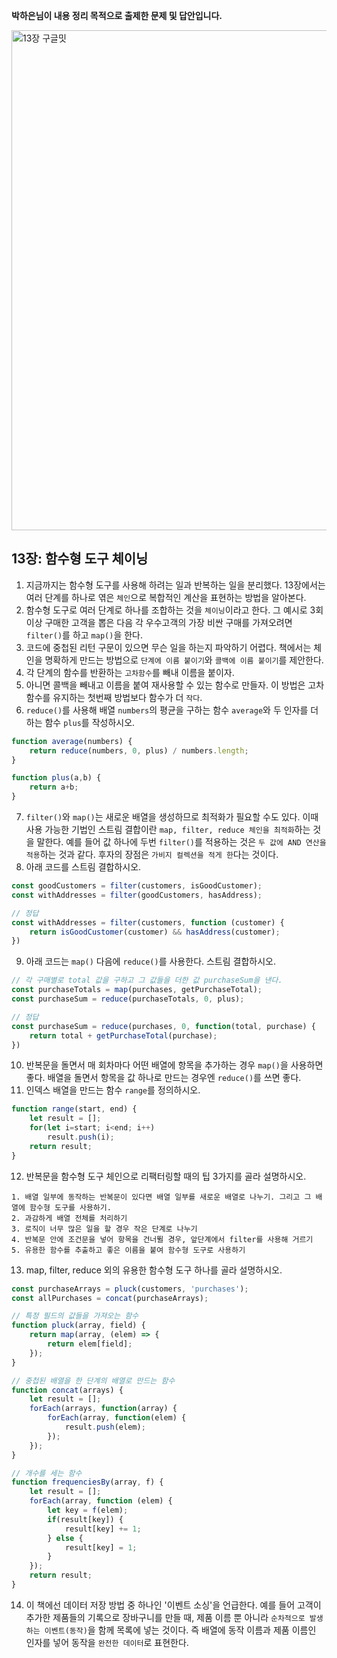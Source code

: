 
**박하은님이 내용 정리 목적으로 출제한 문제 및 답안입니다.**

<img width="800" alt="13장 구글밋" src="https://github.com/Jellies-Study/Grokking-Simplicity/assets/50111853/6805ef74-1fc4-4115-8d32-7a5fd257e925">

## 13장: 함수형 도구 체이닝

1. 지금까지는 함수형 도구를 사용해 하려는 일과 반복하는 일을 분리했다. 
13장에서는 여러 단계를 하나로 엮은 `체인`으로 복합적인 계산을 표현하는 방법을 알아본다. 
2. 함수형 도구로 여러 단계로 하나를 조합하는 것을 `체이닝`이라고 한다. 
그 예시로 3회 이상 구매한 고객을 뽑은 다음 각 우수고객의 가장 비싼 구매를 가져오려면 `filter()`를 하고 `map()`을 한다.
3. 코드에 중첩된 리턴 구문이 있으면 무슨 일을 하는지 파악하기 어렵다. 
책에서는 체인을 명확하게 만드는 방법으로 `단계에 이름 붙이기`와 `콜백에 이름 붙이기`를 제안한다.
4. 각 단계의 함수를 반환하는 `고차함수`를 빼내 이름을 붙이자.
5. 아니면 콜백을 빼내고 이름을 붙여 재사용할 수 있는 함수로 만들자. 
이 방법은 고차함수를 유지하는 첫번째 방법보다 함수가 더 `작다`.
6. `reduce()`를 사용해 배열 `numbers`의 평균을 구하는 함수 `average`와 
두 인자를 더하는 함수 `plus`를 작성하시오.
```js
function average(numbers) {
    return reduce(numbers, 0, plus) / numbers.length;   
}

function plus(a,b) {
    return a+b;
}
```
7. `filter()`와 `map()`는 새로운 배열을 생성하므로 최적화가 필요할 수도 있다. 
이때 사용 가능한 기법인 스트림 결합이란 `map, filter, reduce 체인을 최적화`하는 것을 말한다.
예를 들어 값 하나에 두번 `filter()`를 적용하는 것은 `두 값에 AND 연산을 적용`하는 것과 같다.
후자의 장점은 `가비지 컬렉션을 적게 한`다는 것이다.
8. 아래 코드를 스트림 결합하시오.
```js
const goodCustomers = filter(customers, isGoodCustomer);
const withAddresses = filter(goodCustomers, hasAddress);

// 정답
const withAddresses = filter(customers, function (customer) {
    return isGoodCustomer(customer) && hasAddress(customer);
})
```
9. 아래 코드는 `map()` 다음에 `reduce()`를 사용한다. 스트림 결합하시오. 
```js
// 각 구매별로 total 값을 구하고 그 값들을 더한 값 purchaseSum을 낸다.
const purchaseTotals = map(purchases, getPurchaseTotal);
const purchaseSum = reduce(purchaseTotals, 0, plus);

// 정답
const purchaseSum = reduce(purchases, 0, function(total, purchase) {
    return total + getPurchaseTotal(purchase);
})
```
10. 반복문을 돌면서 매 회차마다 어떤 배열에 항목을 추가하는 경우 `map()`을 사용하면 좋다. 
배열을 돌면서 항목을 값 하나로 만드는 경우엔 `reduce()`를 쓰면 좋다.
11. 인덱스 배열을 만드는 함수 `range`를 정의하시오.
```js
function range(start, end) {
    let result = [];
    for(let i=start; i<end; i++)
        result.push(i);
    return result;
}
```
12. 반복문을 함수형 도구 체인으로 리팩터링할 때의 팁 3가지를 골라 설명하시오. 
```
1. 배열 일부에 동작하는 반복문이 있다면 배열 일부를 새로운 배열로 나누기. 그리고 그 배열에 함수형 도구를 사용하기.
2. 과감하게 배열 전체를 처리하기
3. 로직이 너무 많은 일을 할 경우 작은 단계로 나누기
4. 반복문 안에 조건문을 넣어 항목을 건너뛸 경우, 앞단계에서 filter를 사용해 거르기
5. 유용한 함수를 추출하고 좋은 이름을 붙여 함수형 도구로 사용하기  
```
13. map, filter, reduce 외의 유용한 함수형 도구 하나를 골라 설명하시오.
```js
const purchaseArrays = pluck(customers, 'purchases');
const allPurchases = concat(purchaseArrays);

// 특정 필드의 값들을 가져오는 함수
function pluck(array, field) {
    return map(array, (elem) => {
        return elem[field];
    });
}

// 중첩된 배열을 한 단계의 배열로 만드는 함수
function concat(arrays) {
    let result = [];
    forEach(arrays, function(array) {
        forEach(array, function(elem) {
            result.push(elem);
        });
    });
}

// 개수를 세는 함수
function frequenciesBy(array, f) {
    let result = [];
    forEach(array, function (elem) {
        let key = f(elem);
        if(result[key]) {
            result[key] += 1;
        } else {
            result[key] = 1;
        }
    });
    return result;
}
```
14. 이 책에선 데이터 저장 방법 중 하나인 '이벤트 소싱'을 언급한다.
예를 들어 고객이 추가한 제품들의 기록으로 장바구니를 만들 때, 제품 이름 뿐 아니라 `순차적으로 발생하는 이벤트(동작)`을 함께 목록에 넣는 것이다.
즉 배열에 동작 이름과 제품 이름인 인자를 넣어 동작을 `완전한 데이터`로 표현한다. 
 
